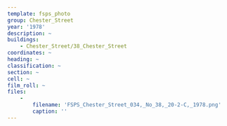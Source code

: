 ```yaml
---
template: fsps_photo
group: Chester_Street
year: '1978'
description: ~
buildings:
    - Chester_Street/38_Chester_Street
coordinates: ~
heading: ~
classification: ~
section: ~
cell: ~
film_roll: ~
files:
    -
        filename: 'FSPS_Chester_Street_034,_No_38,_20-2-C,_1978.png'
        caption: ''
---
```

